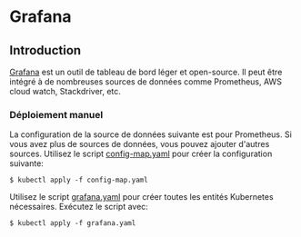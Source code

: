 # Grafana

## Introduction

[Grafana](https://grafana.com/) est un outil de tableau de bord léger et open-source. Il peut être intégré à de nombreuses sources de données comme Prometheus, AWS cloud watch, Stackdriver, etc.


### Déploiement manuel

La configuration de la source de données suivante est pour Prometheus. Si vous avez plus de sources de données, vous pouvez ajouter d'autres sources. Utilisez le script [config-map.yaml](https://github.com/raja-gab/Devops-Tools/blob/main/grafana/config-map.yaml) pour créer la configuration suivante:
```
$ kubectl apply -f config-map.yaml
```

Utilisez le script [grafana.yaml](https://github.com/raja-gab/Devops-Tools/blob/main/grafana/grafana.yaml) pour créer toutes les entités Kubernetes nécessaires.
Exécutez le script avec:
```
$ kubectl apply -f grafana.yaml
```


 
